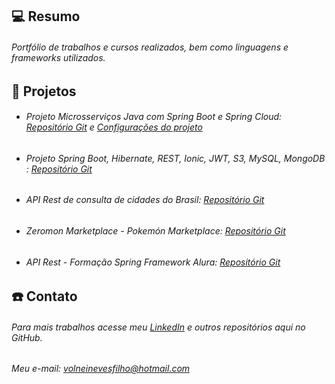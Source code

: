 ## 💻 Resumo

###### Portfólio de trabalhos e cursos realizados, bem como linguagens e frameworks utilizados.


## :rocket: Projetos

* ###### Projeto Microsserviços Java com Spring Boot e Spring Cloud: [Repositório Git](https://github.com/volneineves/MicroservicesSpring) e [Configurações do projeto](https://github.com/volneineves/ms-course-configs)
* ###### Projeto Spring Boot, Hibernate, REST, Ionic, JWT, S3, MySQL, MongoDB : [Repositório Git](https://github.com/volneineves/SpringIonic)
* ###### API Rest de consulta de cidades do Brasil: [Repositório Git](https://github.com/volneineves/apirestdigitalinnovation)
* ###### Zeromon Marketplace - Pokemón Marketplace: [Repositório Git](https://github.com/volneineves/zeromonMarketPlace)
* ###### API Rest - Formação Spring Framework Alura: [Repositório Git](https://github.com/volneineves/ApiRestAlura)


## :telephone: Contato

###### Para mais trabalhos acesse meu [LinkedIn](https://www.linkedin.com/in/volnei-neves/) e outros repositórios aqui no GitHub. 
###### Meu e-mail: volneinevesfilho@hotmail.com
